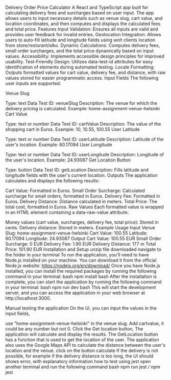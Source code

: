 Delivery Order Price Calculator
A React and TypeScript app built for calculating delivery fees and surcharges based on user input.
The app allows users to input necessary details such as venue slug, cart value, and location coordinates, and then computes and displays the calculated fees and total price.
Features
Input Validation: Ensures all inputs are valid and provides user feedback for invalid entries.
Geolocation Integration: Allows users to auto-fill latitude and longitude fields using wolt clients location from store/resturant/alko.
Dynamic Calculations: Computes delivery fees, small order surcharges, and the total price dynamically based on input values.
Accessibility: Implements accessible design principles for improved usability.
Test-Friendly Design: Utilizes data-test-id attributes for easy identification of elements during automated testing.
Locale Formatting: Outputs formatted values for cart value, delivery fee, and distance, with raw values stored for easier programmatic access.
Input Fields
The following user inputs are supported:

Venue Slug

Type: text
Data Test ID: venueSlug
Description: The venue for which the delivery pricing is calculated.
Example: home-assignment-venue-helsinki
Cart Value

Type: text or number
Data Test ID: cartValue
Description: The value of the shopping cart in Euros.
Example: 10, 10.55, 100.55
User Latitude

Type: text or number
Data Test ID: userLatitude
Description: Latitude of the user's location.
Example: 60.17094
User Longitude

Type: text or number
Data Test ID: userLongitude
Description: Longitude of the user's location.
Example: 24.93087
Get Location Button

Type: button
Data Test ID: getLocation
Description: Fills latitude and longitude fields with the user's current location.
Outputs
The application calculates and displays the following results:

Cart Value: Formatted in Euros.
Small Order Surcharge: Calculated surcharge for small orders, formatted in Euros.
Delivery Fee: Formatted in Euros.
Delivery Distance: Distance calculated in meters.
Total Price: The total cost, formatted in Euros.
Raw Values
Each formatted value is wrapped in an HTML element containing a data-raw-value attribute:

Money values (cart value, surcharges, delivery fee, total price): Stored in cents.
Delivery distance: Stored in meters.
Example Usage
Input
Venue Slug: home-assignment-venue-helsinki
Cart Value: 100.55
Latitude: 60.17094
Longitude: 24.93087
Output
Cart Value: <span data-raw-value="1055">100.55 EUR</span>
Small Order Surcharge: <span data-raw-value="0">0 EUR</span>
Delivery Fee: <span data-raw-value="190">1.90 EUR</span>
Delivery Distance: <span data-raw-value="177">177 m</span>
Total Price: <span data-raw-value="1190">101.90 EUR</span>
Installation and Setup
unzip file downloaded
navigate to the folder in your terminal To run the application, you'll need to have Node.js installed on your machine. You can download it from the official Node.js website: https://nodejs.org/en/download/ Once you have Node.js installed, you can install the required packages by running the following command in your terminal: bash npm install bash After the installation is complete, you can start the application by running the following command in your terminal: bash npm run dev bash
This will start the development server, and you can access the application in your web browser at http://localhost:3000.

Manual testing the application
On the Ui, you can input the values in the input fields,

use "home-assignment-venue-helsinki" in the venue slug.
Add cartvalue, it could be any number but not 0.
Click the Get location button, The application will calculate and display the results. The GetLocation button has a function that is used to get the location of the user. The application also uses the Google Maps API to calculate the distance between the user's location and the venue.
click on the button calculate
If the delivery is not possible, for example if the delivery distance is too long, the UI should shows error, with explanatory information
how to test using jest
open another terminal and run the following command bash npm run jest / npm jest

